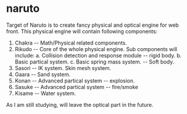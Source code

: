 # naruto
Target of Naruto is to create fancy physical and optical engine for web front.
This physical engine will contain following components:
1. Chakra -- Math/Physical related components.
2. Rikudo -- Core of the whole physical engine. Sub components will include:
   a. Collision detection and response module -- rigid body.
   b. Basic partical system.
   c. Basic spring mass system.  -- Soft body.
3. Sasori -- IK system. Skin mesh system.
4. Gaara  -- Sand system.
5. Konan  -- Advanced partical system -- explosion.
6. Sasuke -- Advanced partical system -- fire/smoke
7. Kisame -- Water system.

As I am still studying, will leave the optical part in the future.
